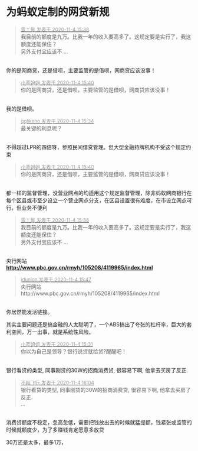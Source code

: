 # 为蚂蚁定制的网贷新规


<div class="quote"><blockquote><font size="2"><a href="https://www.hostloc.com/forum.php?mod=redirect&amp;goto=findpost&amp;pid=9402043&amp;ptid=762351" target="_blank"><font color="#999999">雪丫鬟 发表于 2020-11-4 15:38</font></a></font><br />
我目前的额度是九万。比我一年的收入要高多了。这规定要是实行了，我这额度还能保住？<br />
另外支付宝应该不 ...</blockquote></div><br />
你的是网商贷，还是借呗，主要监管的是借呗，网商贷应该没事！

<div class="quote"><blockquote><font size="2"><a href="https://www.hostloc.com/forum.php?mod=redirect&amp;goto=findpost&amp;pid=9402053&amp;ptid=762351" target="_blank"><font color="#999999">小蓝姐姐 发表于 2020-11-4 15:40</font></a></font><br />
你的是网商贷，还是借呗，主要监管的是借呗，网商贷应该没事！</blockquote></div><br />
我的是借呗。

<div class="quote"><blockquote><font size="2"><a href="https://www.hostloc.com/forum.php?mod=redirect&amp;goto=findpost&amp;pid=9402015&amp;ptid=762351" target="_blank"><font color="#999999">qqlikeho 发表于 2020-11-4 15:34</font></a></font><br />
最关键的利息呢？</blockquote></div><br />
不得超过LPR的四倍呀，参照民间借贷管理。但大型金融持牌机构不受这个规定约束

<div class="quote"><blockquote><font size="2"><a href="https://www.hostloc.com/forum.php?mod=redirect&amp;goto=findpost&amp;pid=9402053&amp;ptid=762351" target="_blank"><font color="#999999">小蓝姐姐 发表于 2020-11-4 15:40</font></a></font><br />
你的是网商贷，还是借呗，主要监管的是借呗，网商贷应该没事！</blockquote></div><br />
都一样的监督管理，没营业网点的均适用这个规定监督管理，除非蚂蚁网商银行在每个区县或市至少设立一个营业网点分支，在区县设置很有难度，在市设立网点可行，但业务不便利

<div class="quote"><blockquote><font size="2"><a href="https://www.hostloc.com/forum.php?mod=redirect&amp;goto=findpost&amp;pid=9402043&amp;ptid=762351" target="_blank"><font color="#999999">雪丫鬟 发表于 2020-11-4 15:38</font></a></font><br />
我目前的额度是九万。比我一年的收入要高多了。这规定要是实行了，我这额度还能保住？<br />
另外支付宝应该不 ...</blockquote></div><br />
央行网站<br />
<a href="http://www.pbc.gov.cn/rmyh/105208/4119965/index.html" target="_blank"><strong>http://www.pbc.gov.cn/rmyh/105208/4119965/index.html</strong></a>

<div class="quote"><blockquote><font size="2"><a href="https://www.hostloc.com/forum.php?mod=redirect&amp;goto=findpost&amp;pid=9402093&amp;ptid=762351" target="_blank"><font color="#999999">jdunion 发表于 2020-11-4 15:47</font></a></font><br />
央行网站<br />
http://www.pbc.gov.cn/rmyh/105208/4119965/index.html</blockquote></div><br />
你居然能发活链接。

其实主要问题还是搞金融的人太聪明了，一个ABS搞出了夸张的杠杆率，巨大的套利空间，万一出事，就是系统性风险。

<div class="quote"><blockquote><font size="2"><a href="https://www.hostloc.com/forum.php?mod=redirect&amp;goto=findpost&amp;pid=9401997&amp;ptid=762351" target="_blank"><font color="#999999">小蓝姐姐 发表于 2020-11-4 15:31</font></a></font><br />
你以为自己是领导？银行说贷就给贷?醒醒吧！</blockquote></div><br />
银行看贷的类型, 同事刚贷的30W的招商消费贷, 很容易下啊, 他拿去买房了反正.<br />


<div class="quote"><blockquote><font size="2"><a href="https://www.hostloc.com/forum.php?mod=redirect&amp;goto=findpost&amp;pid=9402181&amp;ptid=762351" target="_blank"><font color="#999999">不眠飞行 发表于 2020-11-4 16:04</font></a></font><br />
银行看贷的类型, 同事刚贷的30W的招商消费贷, 很容易下啊, 他拿去买房了反正.<br />
 ...</blockquote></div><br />
消费贷额度不稳定，忽高忽低，需要把钱放出去的时候就猛提额，钱紧张或监管的时候就额度少，为了多赚钱肯定愿意多放贷

30万还是太多，最多1万，

